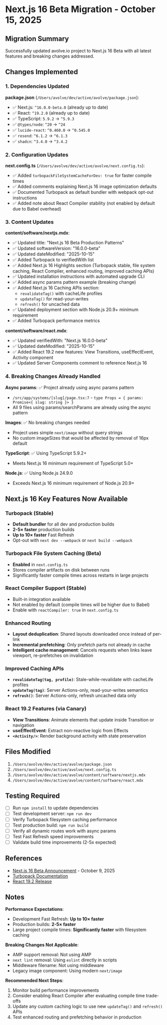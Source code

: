 # Next.js 16 Beta Migration - October 15, 2025

## Migration Summary

Successfully updated avolve.io project to Next.js 16 Beta with all latest features and breaking changes addressed.

## Changes Implemented

### 1. Dependencies Updated

**package.json** (`/Users/avolve/dev/active/avolve/package.json`):
- ✅ Next.js: `^16.0.0-beta.0` (already up to date)
- ✅ React: `^19.2.0` (already up to date)
- ✅ TypeScript: `5.9.2` → `^5.9.3`
- ✅ `@types/node`: `^20` → `^24`
- ✅ `lucide-react`: `^0.460.0` → `^0.545.0`
- ✅ `resend`: `^6.1.2` → `^6.1.3`
- ✅ `shadcn`: `^3.4.0` → `^3.4.2`

### 2. Configuration Updates

**next.config.ts** (`/Users/avolve/dev/active/avolve/next.config.ts`):
- ✅ Added `turbopackFileSystemCacheForDev: true` for faster compile times
- ✅ Added comments explaining Next.js 16 image optimization defaults
- ✅ Documented Turbopack as default bundler with webpack opt-out instructions
- ✅ Added note about React Compiler stability (not enabled by default due to Babel overhead)

### 3. Content Updates

**content/software/nextjs.mdx**:
- ✅ Updated title: "Next.js 16 Beta Production Patterns"
- ✅ Updated softwareVersion: "16.0.0-beta"
- ✅ Updated dateModified: "2025-10-15"
- ✅ Added Turbopack to verifiedWith list
- ✅ Added Next.js 16 Highlights section (Turbopack stable, file system caching, React Compiler, enhanced routing, improved caching APIs)
- ✅ Updated installation instructions with automated upgrade CLI
- ✅ Added async params pattern example (breaking change)
- ✅ Added Next.js 16 Caching APIs section:
  - `revalidateTag()` with cacheLife profiles
  - `updateTag()` for read-your-writes
  - `refresh()` for uncached data
- ✅ Updated deployment section with Node.js 20.9+ minimum requirement
- ✅ Added Turbopack performance metrics

**content/software/react.mdx**:
- ✅ Updated verifiedWith: "Next.js 16.0.0-beta"
- ✅ Updated dateModified: "2025-10-15"
- ✅ Added React 19.2 new features: View Transitions, useEffectEvent, Activity component
- ✅ Updated Server Components comment to reference Next.js 16

### 4. Breaking Changes Already Handled

**Async params**: ✅ Project already using async params pattern
- `/src/app/systems/[slug]/page.tsx:7` - `type Props = { params: Promise<{ slug: string }> }`
- All 9 files using params/searchParams are already using the async pattern

**Images**: ✅ No breaking changes needed
- Project uses simple `next/image` without query strings
- No custom imageSizes that would be affected by removal of 16px default

**TypeScript**: ✅ Using TypeScript 5.9.2+
- Meets Next.js 16 minimum requirement of TypeScript 5.0+

**Node.js**: ✅ Using Node.js 24.9.0
- Exceeds Next.js 16 minimum requirement of Node.js 20.9+

## Next.js 16 Key Features Now Available

### Turbopack (Stable)
- **Default bundler** for all dev and production builds
- **2-5× faster** production builds
- **Up to 10× faster** Fast Refresh
- Opt-out with `next dev --webpack` or `next build --webpack`

### Turbopack File System Caching (Beta)
- **Enabled** in `next.config.ts`
- Stores compiler artifacts on disk between runs
- Significantly faster compile times across restarts in large projects

### React Compiler Support (Stable)
- Built-in integration available
- Not enabled by default (compile times will be higher due to Babel)
- Enable with `reactCompiler: true` in `next.config.ts`

### Enhanced Routing
- **Layout deduplication**: Shared layouts downloaded once instead of per-link
- **Incremental prefetching**: Only prefetch parts not already in cache
- **Intelligent cache management**: Cancels requests when links leave viewport, re-prefetches on invalidation

### Improved Caching APIs
- **`revalidateTag(tag, profile)`**: Stale-while-revalidate with cacheLife profiles
- **`updateTag(tag)`**: Server Actions-only, read-your-writes semantics
- **`refresh()`**: Server Actions-only, refresh uncached data only

### React 19.2 Features (via Canary)
- **View Transitions**: Animate elements that update inside Transition or navigation
- **useEffectEvent**: Extract non-reactive logic from Effects
- **`<Activity/>`**: Render background activity with state preservation

## Files Modified

1. `/Users/avolve/dev/active/avolve/package.json`
2. `/Users/avolve/dev/active/avolve/next.config.ts`
3. `/Users/avolve/dev/active/avolve/content/software/nextjs.mdx`
4. `/Users/avolve/dev/active/avolve/content/software/react.mdx`

## Testing Required

- [ ] Run `npm install` to update dependencies
- [ ] Test development server: `npm run dev`
- [ ] Verify Turbopack filesystem caching performance
- [ ] Test production build: `npm run build`
- [ ] Verify all dynamic routes work with async params
- [ ] Test Fast Refresh speed improvements
- [ ] Validate build time improvements (2-5x expected)

## References

- [Next.js 16 Beta Announcement](https://nextjs.org/blog/next-16-beta) - October 9, 2025
- [Turbopack Documentation](https://turbo.build/pack)
- [React 19.2 Release](https://react.dev/blog/2025/10/09/react-19-2)

## Notes

**Performance Expectations**:
- Development Fast Refresh: **Up to 10× faster**
- Production builds: **2-5× faster**
- Large project compile times: **Significantly faster** with filesystem caching

**Breaking Changes Not Applicable**:
- AMP support removal: Not using AMP
- `next lint` removal: Using `eslint` directly in scripts
- Middleware filename: Not using middleware
- Legacy image component: Using modern `next/image`

**Recommended Next Steps**:
1. Monitor build performance improvements
2. Consider enabling React Compiler after evaluating compile time trade-offs
3. Update any custom caching logic to use new `updateTag()` and `refresh()` APIs
4. Test enhanced routing and prefetching behavior in production
